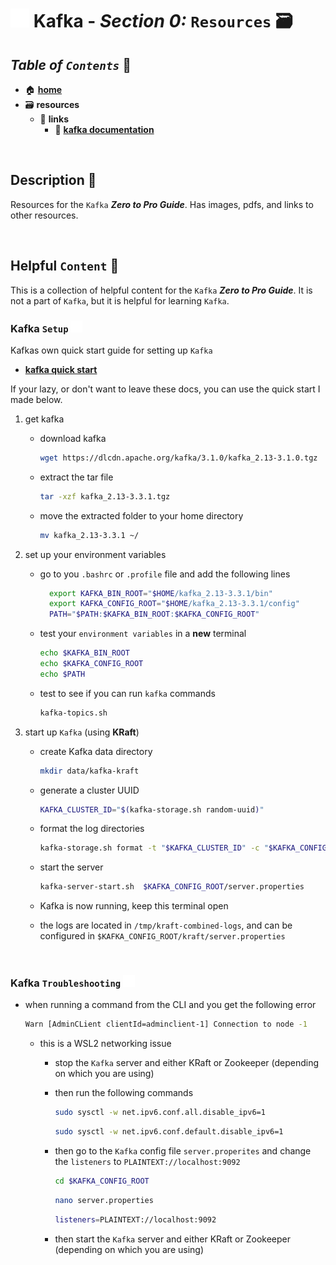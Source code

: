 # <img src="../assets/img/kafka.png" width="30px"> **Kafka** - ***Section 0:*** `Resources` 🗃️

## ***Table*** *of* ***`Contents`*** 📜

* 🏠 [**home**](../README.md)
* 🗃️ **resources**
  * 🔗 **links**
    * 📄 <a href="https://kafka.apache.org/documentation/" target="_blank">**kafka documentation**</a>

<br />

## **Description** 👀

Resources for the `Kafka` ***Zero to Pro Guide***. Has images, pdfs, and links to other resources.

<br />

## **Helpful** `Content` 📌

This is a collection of helpful content for the `Kafka` ***Zero to Pro Guide***. It is not a part of `Kafka`, but it is helpful for learning `Kafka`.

### **Kafka** `Setup` <img src="../assets/img/kafka.png" width="19px">

Kafkas own quick start guide for setting up `Kafka`

* <a href="https://kafka.apache.org/quickstart" target="_blank">**kafka quick start**</a>

If your lazy, or don't want to leave these docs, you can use the quick start I made below.

1. get kafka
   * download kafka

      ```bash
      wget https://dlcdn.apache.org/kafka/3.1.0/kafka_2.13-3.1.0.tgz
      ```

   * extract the tar file
  
      ```bash
      tar -xzf kafka_2.13-3.3.1.tgz
      ```

   * move the extracted folder to your home directory

      ```bash
      mv kafka_2.13-3.3.1 ~/
      ```

2. set up your environment variables

   * go to you `.bashrc` or `.profile` file and add the following lines

      ```bash
        export KAFKA_BIN_ROOT="$HOME/kafka_2.13-3.3.1/bin"
        export KAFKA_CONFIG_ROOT="$HOME/kafka_2.13-3.3.1/config"
        PATH="$PATH:$KAFKA_BIN_ROOT:$KAFKA_CONFIG_ROOT"
      ```

   * test your `environment variables` in a **new** terminal

      ```bash
      echo $KAFKA_BIN_ROOT
      echo $KAFKA_CONFIG_ROOT
      echo $PATH
      ```

   * test to see if you can run `kafka` commands

      ```bash
      kafka-topics.sh
      ```

3. start up `Kafka` (using **KRaft**)

   * create Kafka data directory

      ```bash
      mkdir data/kafka-kraft
      ```

   * generate a cluster UUID

      ```bash
      KAFKA_CLUSTER_ID="$(kafka-storage.sh random-uuid)"
      ```

   * format the log directories

      ```bash
      kafka-storage.sh format -t "$KAFKA_CLUSTER_ID" -c "$KAFKA_CONFIG_ROOT/server.properties"
      ```

   * start the server

      ```bash
      kafka-server-start.sh  $KAFKA_CONFIG_ROOT/server.properties
      ```

   * Kafka is now running, keep this terminal open
    * the logs are located in `/tmp/kraft-combined-logs`, and can be configured in `$KAFKA_CONFIG_ROOT/kraft/server.properties`

<br>

### Kafka `Troubleshooting` <img src="../assets/img/kafka.png" width="19px">

* when running a command from the CLI and you get the following error

  ```bash
  Warn [AdminCLient clientId=adminclient-1] Connection to node -1
  ```

  * this is a WSL2 networking issue
    * stop the `Kafka` server and either KRaft or Zookeeper (depending on which you are using)
    * then run the following commands

      ```bash
      sudo sysctl -w net.ipv6.conf.all.disable_ipv6=1
      ```

      ```bash
      sudo sysctl -w net.ipv6.conf.default.disable_ipv6=1
      ```

    * then go to the `Kafka` config file `server.properites` and change the `listeners` to `PLAINTEXT://localhost:9092`

      ```bash
      cd $KAFKA_CONFIG_ROOT
      ```

      ```bash
      nano server.properties
      ```

      ```bash
      listeners=PLAINTEXT://localhost:9092
      ```

    * then start the `Kafka` server and either KRaft or Zookeeper (depending on which you are using)
